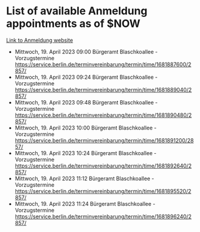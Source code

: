 # List of available Anmeldung appointments as of $NOW
[Link to Anmeldung website](https://service.berlin.de/terminvereinbarung/termin/tag.php?termin=1&anliegen[]=120686&dienstleisterlist=122210,122217,327316,122219,327312,122227,327314,122231,327346,122243,327348,122254,122252,329742,122260,329745,122262,329748,122271,327278,122273,327274,122277,327276,330436,122280,327294,122282,327290,122284,327292,122291,327270,122285,327266,122286,327264,122296,327268,150230,329760,122297,327286,122294,327284,122312,329763,122314,329775,122304,327330,122311,327334,122309,327332,317869,122281,327352,122279,329772,122283,122276,327324,122274,327326,122267,329766,122246,327318,122251,327320,122257,327322,122208,327298,122226,327300&herkunft=http%3A%2F%2Fservice.berlin.de%2Fdienstleistung%2F120686%2F)
- Mittwoch, 19. April 2023 09:00 Bürgeramt Blaschkoallee - Vorzugstermine https://service.berlin.de/terminvereinbarung/termin/time/1681887600/2857/
- Mittwoch, 19. April 2023 09:24 Bürgeramt Blaschkoallee - Vorzugstermine https://service.berlin.de/terminvereinbarung/termin/time/1681889040/2857/
- Mittwoch, 19. April 2023 09:48 Bürgeramt Blaschkoallee - Vorzugstermine https://service.berlin.de/terminvereinbarung/termin/time/1681890480/2857/
- Mittwoch, 19. April 2023 10:00 Bürgeramt Blaschkoallee - Vorzugstermine https://service.berlin.de/terminvereinbarung/termin/time/1681891200/2857/
- Mittwoch, 19. April 2023 10:24 Bürgeramt Blaschkoallee - Vorzugstermine https://service.berlin.de/terminvereinbarung/termin/time/1681892640/2857/
- Mittwoch, 19. April 2023 11:12 Bürgeramt Blaschkoallee - Vorzugstermine https://service.berlin.de/terminvereinbarung/termin/time/1681895520/2857/
- Mittwoch, 19. April 2023 11:24 Bürgeramt Blaschkoallee - Vorzugstermine https://service.berlin.de/terminvereinbarung/termin/time/1681896240/2857/
